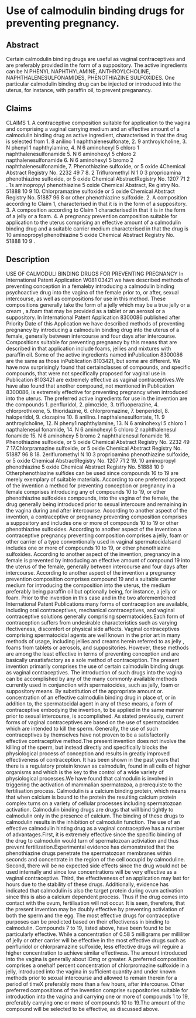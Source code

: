 # Use of calmodulin binding drugs for preventing pregnancy.

## Abstract
Certain calmodulin binding drugs are useful as vaginal contraceptives and are preferably provided in the form of a suppository. The active ingredients can be N PHENYL NAPHTHYLAMINE, ANTHROYLCHOLINE, NAPHTHALENESULFONAMIDES, PHENOTHIAZINE SULFOXIDES. One particular calmodulin binding drug can be injected or introduced into the uterus, for instance, with paraffin oil, to prevent preganancy.

## Claims
CLAIMS 1. A contraceptive composition suitable for application to the vagina and comprising a vaginal carrying medium and an effective amount of a calmodulin binding drug as active ingredient, characterised in that the drug is selected from 1. 8 anilino 1 naphthalenesulfonate, 2. 9 anthroylcholine, 3. N phenyl 1 naphthylamine, 4. N 6 aminohexyl 5 chloro 1 naphthalenesulfonamide 5. N 6 aminohexyl 5 chloro 2 napthalenesulfonamide 6. N 6 aminohexyl 5 bromo 2 naphthalenesulfonamide, 7. Phenothiazine sulfoxide, or 5 oxide 4Chemical Abstract Registry No. 2232 49 7 8. 2 Trifluromethyl N 1 0 3 proprioamina phenothiazine sulfoxide, or 5 oxide Chemical AbstractRegistry No. 1207 71 2 . 1s aminopropyl phenothiazine 5 oxide Chemical Abstract, Re gistry No. 51888 10 9 10. Chlorpramazine sulfoxide or 5 oxide Chemical Abstract Registry No. 51887 96 8 or other phenothiazine sulfoxide. 2. A composition according to Claim 1, characterised in that it is in the form of a suppository. 3. A composition according to Claim 1 characterised in that it is in the form of a jelly or a foam. 4. A pregnancy prevention composition suitable for application to the uterus comprising an effective amount of a calmodulin binding drug and a suitable carrier medium characterised in that the drug is 10 aminopropyl phenothiazine 5 oxide Chemical Abstract Registry No. 51888 10 9 .

## Description
USE OF CALMODULI BINDING DRUGS FOR PREVENTING PREGNANCY In International Patent Application W081 03421 we have described methods of preventing conception in a femaleby introducing a calmodulin binding psychoactive drug into the vagina of the female prior to, or after, sexual intercourse, as well as compositions for use in this method. These compositions generally take the form of a jelly which may be a true jelly or a cream , a.foam that may be provided as a tablet or an aerosol or a suppository. In International Patent Application 8300086 published after Priority Date of this Application we have described methods of preventing pregnancy by introducing a calmodulin binding drug into the uterus of a female, generally between intercourse and four days after intercourse. Compositions suitable for preventing pregnancy by this means that are described in that application include foams, jellies and mixtures with paraffin oil. Some of the active ingredients named inPublication 8300086 are the same as those inPublication 8103421, but some are different. We have now surprisingly found that certainclasses of compounds, and specific compounds, that were not specifically proposed for vaginal use in Publication 8103421 are extremely effective as vaginal contraceptives.We have also found that another compound, not mentioned in Publication 8300086, is extremely effective for preventing pregnancy when introduced into the uterus. The preferred active ingredients for use in the invention are the compounds 1. penfluridol, 2. pimozide, 3. trifluoperazine, 4. chlorprothixene, 5. thioridazine, 6. chlorpromazine, 7. benperidol, 8. haloperidol, 9. clozapine 10. 8 anilino. l napthalenesulfontate, 11. 9 anthroylcholine, 12. N pheny1 naphthylamine, 13. N 6 aminohexyl 5 chloro 1 napthalenesul fonamide, 14. N 6 aminohexyl 5 chloro 2 naphthalenesul fonamide 15. N 6 aminohexy 5 bromo 2 naphthalenesul fonamide 16. Phenothiazine sulfoxide, or 5 oxide Chemical Abstract Registry No. 2232 49 7 17.Chlorpramazine sulfoxide, or 5 oxide Chemical Abstract Registry No. 51887 96 8 18. 2erifluromethyl N 10 3 proprioamino phenothiazine sulfoxide, or 5 oxide Chemical AbstractRegistry No. 1207 71 2 19. 10 aminopropyl phenothiazine 5 oxide Chemical Abstract Registry No. 51888 10 9 Otherphenothiazine sulfides can be used since compounds 16 to 19 are merely exemplary of suitable materials. According to one preferred aspect of the invention a method for preventing conception or pregnancy in a female comprises introducing any of compounds 10 to 19, or other phenothiazine sulfoxides compounds, into the vagina of the female, the drug generally being introduced prior to sexual intercoure and remaining in the vagina during and after intercourse. According to another aspect of the invention, a contraceptive or pregnancy preventing composition comprises a suppository and includes one or more of compounds 10 to 19 or other phenothiazine sulfoxides. According to another aspect of the invention a contraceptive pregnancy preventing composition comprises a jelly, foam or other carrier of a type conventionally used in vaginal spermatocidalsand includes one or more of compounds 10 to 19, or other phenothiazine sulfoxides. According to another aspect of the invention, pregnancy in a female is prevented by introducing an effective amount of compound 19 into the uterus of the female, generally between intercourse and four days after intercourse. According to another aspect of the invention a pregnancy prevention composition comprises compound 19 and a suitable carrier medium for introducing the composition into the uterus, the medium preferably being paraffin oil but optionally being, for instance, a jelly or foam. Prior to the invention in this case and in the two aforementioned International Patent Publications many forms of contraception are available, including oral contraceptives, mechanical contraceptives, and vaginal contraceptive solutions generally comprising spermatocides.Each form of contraception suffers from undesirable characteristics such as varying ifectiveness, discomfort or physical side affects. Vaginal contraceptives comprising spermatocidal agents are well known in the prior art in many methods of usage, including jellies and creams herein referred to as jelly , foams from tablets or aerosols, and suppositories. However, these methods are among the least effective in terms of preventing conception and are basically unsatisfactory as a sole method of contraception. The present invention primarily comprises the use of certain calmodulin binding drugs as vaginal contraceptives. The introduction of such drugs into the vagina can be accomplished by any of the many commonly available methods currently used in conjunction with spermatocides, such as jelly, foam or suppository means. By substitution of the appropriate amount or. concentration of an effective calmodulin binding drug in place of, or in addition to, the spermatocidal agent in any of these means, a form of contraceptive embodying the invention, to be applied in the same manner prior to sexual intercourse, is accomplished. As stated previously, current forms of vaginal contraceptives are based on the use of spermatocides which are intended to kill the sperm. Generally, the use of such contraceptives by themselves have not proven to be a satisfactorily effective contraceptive method.The present invention does not involve the killing of the sperm, but instead directly and specifically blocks the physiological process of conception and results in greatly improved effectiveness of contraception. It has been shown in the past years that there is a regulatory protein known as calmodulin, found in all cells of higher organisms and which is the key to the control of a wide variety of physiological processes.We have found that calmodulin is involved in triggering the activation of mammalian spermatozoa, a prerequiste to the fertilisation process. Calmodulin is a calcium binding protein, which means that when calcium is bound to the protein the resulting calcium protein complex turns on a variety of cellular processes including spermatozoan activation. Calmodulin binding drugs are drugs that will bind tightly to calmodulin only in the presence of calcium. The binding of these drugs to calmodulin results in the inhibition of calmodulin function. The use of an effective calmodulin hinting drug as a vaginal contraceptive has a number of advantages.First, it is extremely effective since the specific binding of the drug to calmodulin would turn of spermatozoan activiation and thus prevent fertilization.Experimental evidence has demonstrated that the phenothiazine drugs penetrate the spermatozoan membranes within seconds and concentrate in the region of the cell occupid by calmoduline. Second, there will be no expected side effects since the drug would not be used internally and since low concentrations will be very effective as a vaginal contraceptive. Third, the effectiveness of an application may last for hours due to the stability of these drugs. Additionally, evidence has indicated that calmodulin is also the target protein during ovum activation since this is also a calcium dependent process. Thus if the drug comes into contact with the ovum, fertilisation will not occur. It is seen, therefore, that the present invention may be doubly effective by preventing activiation of both the sperm and the egg. The most effective drugs for contraceptive purposes can be predicted based on their effectivenss in binding to calmodulin. Compounds 7 to 19, listed above, have been found to be particularly effective. While a concentration of 0.58 5 milligrams per milliliter of jelly or other carrier will be effective in the most effective drugs such as penfluridol or chlorpramazine sulfoxide, less effective drugs will reguire a higher concentration to achieve similar effectivess. The amount introduced into the vagina is generally about lOmg or greater. A preferred composition comprises a onehalf percent concentration of chlorpromazine sulfoxide in a jelly, introduced into the vagina in sufficient quantity and under known methods prior to sexual intercourse and allowed to remain therein for a period of timeX preferably more than a few hours, after intercourse. Other preferred compositions of the invention comprise suppositories suitable for introduction into the vagina and carrying one or more of compounds 1 to 19, preferably carrying one or more of compounds 10 to 19.The amount of the compound will be selected to be effective, as discussed above.